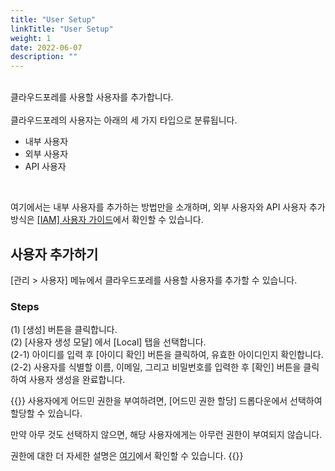 ```yaml
---
title: "User Setup"
linkTitle: "User Setup"
weight: 1
date: 2022-06-07
description: ""
---
```


<br>
클라우드포레를 사용할 사용자를 추가합니다.
<br>
<br>
클라우드포레의 사용자는 아래의 세 가지 타입으로 분류됩니다.

- 내부 사용자
- 외부 사용자
- API 사용자

<br>

여기에서는 내부 사용자를 추가하는 방법만을 소개하며, 외부 사용자와 API 사용자 추가 방식은 [[IAM] 사용자 가이드](/ko/docs/guides/administration/iam-user)에서 확인할 수 있습니다.

## 사용자 추가하기
[관리 > 사용자] 메뉴에서 클라우드포레를 사용할 사용자를 추가할 수 있습니다.

### Steps

(1) [생성] 버튼을 클릭합니다. <br>
(2) [사용자 생성 모달] 에서 [Local] 탭을 선택합니다. <br>
(2-1) 아이디를 입력 후 [아이디 확인] 버튼을 클릭하여, 유효한 아이디인지 확인합니다.
(2-2) 사용자를 식별할 이름, 이메일, 그리고 비밀번호를 입력한 후 [확인] 버튼을 클릭하여 사용자 생성을 완료합니다.

{{<alert title="어드민 권한 할당">}}
사용자에게 어드민 권한을 부여하려면, [어드민 권한 할당] 드롭다운에서 선택하여 할당할 수 있습니다.

만약 아무 것도 선택하지 않으면, 해당 사용자에게는 아무런 권한이 부여되지 않습니다.

권한에 대한 더 자세한 설명은 [여기](/ko/docs/guides/administration/iam-role)에서 확인할 수 있습니다.
{{</alert>}}
